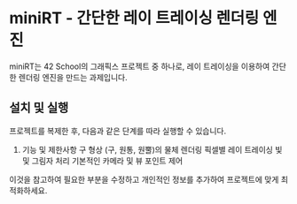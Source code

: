 # miniRT - 간단한 레이 트레이싱 렌더링 엔진

miniRT는 42 School의 그래픽스 프로젝트 중 하나로, 레이 트레이싱을 이용하여 간단한 렌더링 엔진을 만드는 과제입니다.

## 설치 및 실행

프로젝트를 복제한 후, 다음과 같은 단계를 따라 실행할 수 있습니다.


1. 기능 및 제한사항
구 형상 (구, 원통, 원뿔)의 물체 렌더링
픽셀별 레이 트레이싱
빛 및 그림자 처리
기본적인 카메라 및 뷰 포인트 제어

이것을 참고하여 필요한 부분을 수정하고 개인적인 정보를 추가하여 프로젝트에 맞게 최적화하세요.
